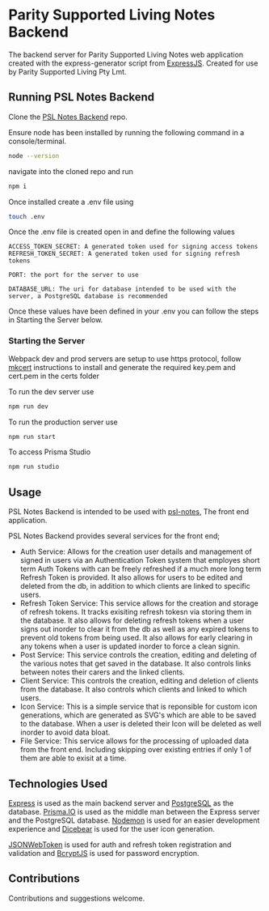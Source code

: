 # Parity Supported Living Notes Backend

The backend server for Parity Supported Living Notes web application created with the express-generator script from [ExpressJS](https://expressjs.com/en/starter/generator.html). Created for use by Parity Supported Living Pty Lmt.

## Running PSL Notes Backend

Clone the [PSL Notes Backend](https://github.com/wSwanepoel199/-Parity-Supported-Living-Backend) repo.

Ensure node has been installed by running the following command in a console/terminal.

```bash
node --version
```

navigate into the cloned repo and run

```bash
npm i
```

Once installed create a .env file using

```bash
touch .env
```

Once the .env file is created open in and define the following values

```text
ACCESS_TOKEN_SECRET: A generated token used for signing access tokens
REFRESH_TOKEN_SECRET: A generated token used for signing refresh tokens

PORT: the port for the server to use

DATABASE_URL: The uri for database intended to be used with the server, a PostgreSQL database is recommended
```

Once these values have been defined in your .env you can follow the steps in Starting the Server below.

### Starting the Server

Webpack dev and prod servers are setup to use https protocol, follow [mkcert]("https://github.com/FiloSottile/mkcert") instructions to install and generate the required key.pem and cert.pem in the certs folder

To run the dev server use

```bash
npm run dev
```

To run the production server use

```bash
npm run start
```

To access Prisma Studio

```bash
npm run studio
```

## Usage

PSL Notes Backend is intended to be used with [psl-notes](https://github.com/wSwanepoel199/Parity-Supported-Living), The front end application.

PSL Notes Backend provides several services for the front end;

- Auth Service: Allows for the creation user details and management of signed in users via an Authentication Token system that employes short term Auth Tokens with can be freely refreshed if a much more long term Refresh Token is provided. It also allows for users to be edited and deleted from the db, in addition to which clients are linked to specific users.
- Refresh Token Service: This service allows for the creation and storage of refresh tokens. It tracks exisiting refresh tokesn via storing them in the database. It also allows for deleting refresh tokens when a user signs out inorder to clear it from the db as well as any expired tokens to prevent old tokens from being used. It also allows for early clearing in any tokens when a user is updated inorder to force a clean signin.
- Post Service: This service controls the creation, editing and deleting of the various notes that get saved in the database. It also controls links between notes their carers and the linked clients.
- Client Service: This controls the creation, editing and deletion of clients from the database. It also controls which clients and linked to which users.
- Icon Service: This is a simple service that is reponsible for custom icon generations, which are generated as SVG's which are able to be saved to the database. When a user is deleted their Icon will be deleted as well inorder to avoid data bloat.
- File Service: This service allows for the processing of uploaded data from the front end. Including skipping over existing entries if only 1 of them are able to exisit at a time.

## Technologies Used

[Express](https://expressjs.com/) is used as the main backend server and [PostgreSQL](https://www.postgresql.org/) as the database. [Prisma.IO](https://www.prisma.io/) is used as the middle man between the Express server and the PostgreSQL database. [Nodemon](https://nodemon.io/) is used for an easier development experience and [Dicebear](https://www.dicebear.com/) is used for the user icon generation.

[JSONWebToken](https://jwt.io/) is used for auth and refresh token registration and validation and [BcryptJS](https://github.com/kelektiv/node.bcrypt.js/) is used for password encryption.

## Contributions

Contributions and suggestions welcome.
